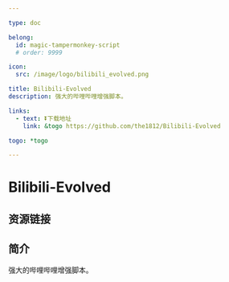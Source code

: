```yaml
---

type: doc

belong:
  id: magic-tampermonkey-script
  # order: 9999

icon:
  src: /image/logo/bilibili_evolved.png

title: Bilibili-Evolved
description: 强大的哔哩哔哩增强脚本。

links:
  - text: ⏬下载地址
    link: &togo https://github.com/the1812/Bilibili-Evolved

togo: *togo

---
```


<ShowLogo />

# Bilibili-Evolved

<ShowBreadcrumb />

## 资源链接

<ShowLinks />

## 简介

强大的哔哩哔哩增强脚本。